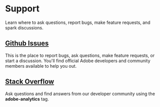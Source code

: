 # Support

Learn where to ask questions, report bugs, make feature requests, and spark discussions.

## [Github Issues](https://github.com/AdobeDocs/analytics-2.0-apis/issues)

This is the place to report bugs, ask questions, make feature requests, or start a discussion. You'll find official Adobe developers and community members available to help you out.

## [Stack Overflow](https://stackoverflow.com/questions/tagged/adobe-analytics)

Ask questions and find answers from our developer community using the **adobe-analytics** tag.
